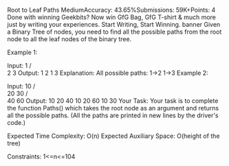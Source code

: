 Root to Leaf Paths
MediumAccuracy: 43.65%Submissions: 59K+Points: 4
 Done with winning Geekbits? Now win GfG Bag, GfG T-shirt & much more just by writing your experiences. Start Writing, Start Winning.
banner
Given a Binary Tree of nodes, you need to find all the possible paths from the root node to all the leaf nodes of the binary tree.

Example 1:

Input:
       1
    /     \
   2       3
Output: 
1 2 
1 3 
Explanation: 
All possible paths:
1->2
1->3
Example 2:

Input:
         10
       /    \
      20    30
     /  \
    40   60
Output: 
10 20 40 
10 20 60 
10 30 
Your Task:
Your task is to complete the function Paths() which takes the root node as an argument and returns all the possible paths. (All the paths are printed in new lines by the driver's code.)

Expected Time Complexity: O(n)
Expected Auxiliary Space: O(height of the tree)

Constraints:
1<=n<=104